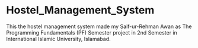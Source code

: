 # Hostel_Management_System
This the hostel management system made my Saif-ur-Rehman Awan as The Programming Fundamentals (PF) Semester project in 2nd Semester in International Islamic University, Islamabad.
